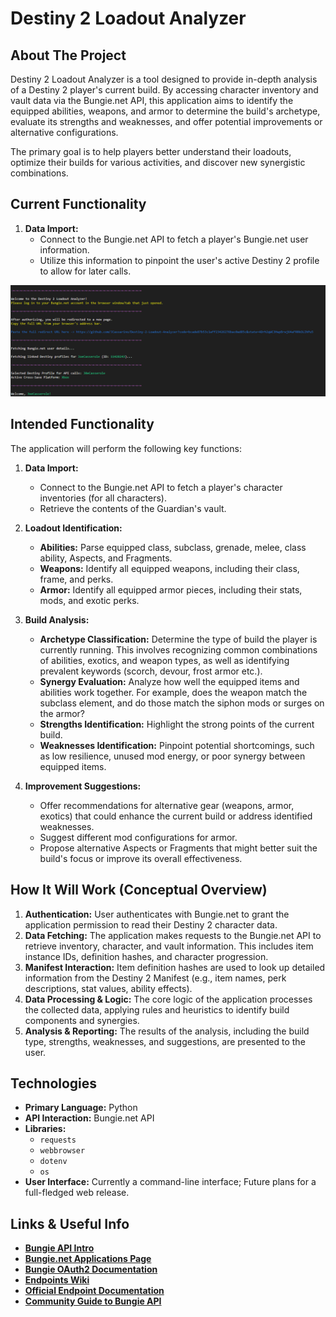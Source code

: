 # Destiny 2 Loadout Analyzer

## About The Project

Destiny 2 Loadout Analyzer is a tool designed to provide in-depth analysis of a Destiny 2 player's current build. By accessing character inventory and vault data via the Bungie.net API, this application aims to identify the equipped abilities, weapons, and armor to determine the build's archetype, evaluate its strengths and weaknesses, and offer potential improvements or alternative configurations.

The primary goal is to help players better understand their loadouts, optimize their builds for various activities, and discover new synergistic combinations.

## Current Functionality
1.  **Data Import:**
    * Connect to the Bungie.net API to fetch a player's Bungie.net user information.
    * Utilize this information to pinpoint the user's active Destiny 2 profile to allow for later calls.
  
![Current Output](./Demo/ColorOutput.png)


## Intended Functionality

The application will perform the following key functions:

1.  **Data Import:**
    * Connect to the Bungie.net API to fetch a player's character inventories (for all characters).
    * Retrieve the contents of the Guardian's vault.

2.  **Loadout Identification:**
    * **Abilities:** Parse equipped class, subclass, grenade, melee, class ability, Aspects, and Fragments.
    * **Weapons:** Identify all equipped weapons, including their class, frame, and perks.
    * **Armor:** Identify all equipped armor pieces, including their stats, mods, and exotic perks.

3.  **Build Analysis:**
    * **Archetype Classification:** Determine the type of build the player is currently running. This involves recognizing common combinations of abilities, exotics, and weapon types, as well as identifying prevalent keywords (scorch, devour, frost armor etc.).
    * **Synergy Evaluation:** Analyze how well the equipped items and abilities work together. For example, does the weapon match the subclass element, and do those match the siphon mods or surges on the armor?
    * **Strengths Identification:** Highlight the strong points of the current build.
    * **Weaknesses Identification:** Pinpoint potential shortcomings, such as low resilience, unused mod energy, or poor synergy between equipped items.

4.  **Improvement Suggestions:**
    * Offer recommendations for alternative gear (weapons, armor, exotics) that could enhance the current build or address identified weaknesses.
    * Suggest different mod configurations for armor.
    * Propose alternative Aspects or Fragments that might better suit the build's focus or improve its overall effectiveness.

## How It Will Work (Conceptual Overview)

1.  **Authentication:** User authenticates with Bungie.net to grant the application permission to read their Destiny 2 character data.
2.  **Data Fetching:** The application makes requests to the Bungie.net API to retrieve inventory, character, and vault information. This includes item instance IDs, definition hashes, and character progression.
3.  **Manifest Interaction:** Item definition hashes are used to look up detailed information from the Destiny 2 Manifest (e.g., item names, perk descriptions, stat values, ability effects).
4.  **Data Processing & Logic:** The core logic of the application processes the collected data, applying rules and heuristics to identify build components and synergies.
5.  **Analysis & Reporting:** The results of the analysis, including the build type, strengths, weaknesses, and suggestions, are presented to the user.

## Technologies

* **Primary Language:** Python
* **API Interaction:** Bungie.net API
* **Libraries:**
    * `requests`
    * `webbrowser`
    * `dotenv`
    * `os`
* **User Interface:** Currently a command-line interface; Future plans for a full-fledged web release.
 
## Links & Useful Info
* **[Bungie API Intro](https://www.bungie.net/en/Forums/Post/85087279?sort=0&page=0)**
* **[Bungie.net Applications Page](https://www.bungie.net/en/Application)**
* **[Bungie OAuth2 Documentation](https://github.com/Bungie-net/api/wiki/OAuth-Documentation)**
* **[Endpoints Wiki](https://destinydevs.github.io/BungieNetPlatform/docs/Endpoints)**
* **[Official Endpoint Documentation](https://bungie-net.github.io/multi/index.html)**
* **[Community Guide to Bungie API](https://paracausal.science/guide/)**
